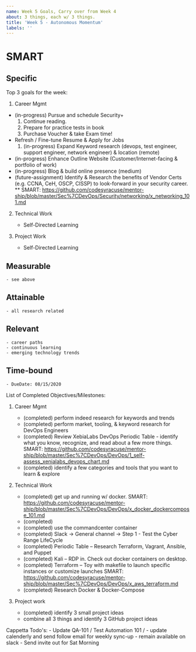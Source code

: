 ```yaml
---
name: Week 5 Goals, Carry over from Week 4
about: 3 things, each w/ 3 things.
title: 'Week 5 - Autonomous Momentum'
labels: ''
---
```


# SMART
## Specific

Top 3 goals for the week: 

1.	Career Mgmt
 - (in-progress) Pursue and schedule Security+
    1.	Continue reading.
    2.	Prepare for practice tests in book
    3.	Purchase Voucher & take Exam time!
 -  Refresh / Fine-tune Resume & Apply for Jobs
    1. (in-progress) Expand Keyword research (devops, test engineer, support engineer, network engineer) & location (remote)
 - (in-progress) Enhance Outline Website (Customer/Internet-facing & portfolio of work)
 - (in-progress) Blog & build online presence (medium)
 - (future-assignment) Identify & Research the benefits of Vendor Certs (e.g. CCNA, CeH, OSCP, CISSP) to look-forward in your security career.
        ** SMART: https://github.com/codesyracuse/mentor-ship/blob/master/Sec%7CDevOps/Security/networking/x_networking_101.md

2. Technical Work
    - Self-Directed Learning
       
    
3. Project Work
    - Self-Directed Learning

## Measurable
    - see above

## Attainable
    - all research related

## Relevant
    - career paths
    - continuous learning
    - emerging technology trends

## Time-bound
    - DueDate: 08/15/2020


List of Completed Objectives/Milestones: 

1. Career Mgmt
    - (completed) perform indeed research for keywords and trends 
    - (completed) perform market, tooling, & keyword research for DevOps Engineers
    - (completed) Review XebiaLabs DevOps Periodic Table - identify what you know, recognize, and read about a few more things.
        SMART: https://github.com/codesyracuse/mentor-ship/blob/master/Sec%7CDevOps/DevOps/1_self-assess_xenialabs_devops_chart.md
    - (completed) identify a few categories and tools that you want to learn & explore

2. Technical Work
    - (completed) get up and running w/ docker.
        SMART: https://github.com/codesyracuse/mentor-ship/blob/master/Sec%7CDevOps/DevOps/x_docker_dockercompose_101.md
    - (completed) 
    - (completed) use the commandcenter container
    - (completed) Slack -> General channel -> Step 1 - Test the Cyber Range LifeCycle
    - (completed) Periodic Table – Research Terraform, Vagrant, Ansible, and Puppet
    - (completed) Kali – RDP in. Check out docker containers on desktop.
    - (completed) Terraform – Toy with makefile to launch specific instances or customize launches 
        SMART: https://github.com/codesyracuse/mentor-ship/blob/master/Sec%7CDevOps/DevOps/x_aws_terraform.md
    - (completed) Research Docker & Docker-Compose

3. Project work
    - (completed) identify 3 small project ideas 
    - combine all 3 things and identify 3 GitHub project ideas

Cappetta Todo's: 
    - Update QA-101 / Test Automation 101 /
    - update calenderly and send follow email for weekly sync-up
    - remain available on slack
    - Send invite out for Sat Morning

